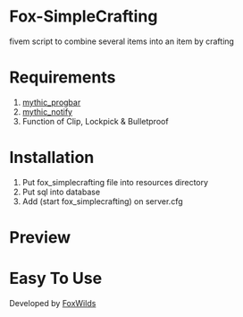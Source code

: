 # Fox-SimpleCrafting
fivem script to combine several items into an item by crafting
# Requirements
1. [mythic_progbar](https://github.com/HalCroves/mythic_progbar) 
2. [mythic_notify](https://github.com/JayMontana36/mythic_notify) 
3. Function of Clip, Lockpick & Bulletproof
# Installation
1. Put fox_simplecrafting file into resources directory
2. Put sql into database
3. Add (start fox_simplecrafting) on server.cfg
# Preview

# Easy To Use
Developed by [FoxWilds](https://github.com/FoxWildss)
